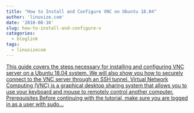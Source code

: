 ```yaml
---
title: "How to Install and Configure VNC on Ubuntu 18.04"
author: 'linuxize.com'
date: '2018-08-16'
slug: how-to-install-and-configure-v
categories:
  - bloglink
tags:
  - linuxizecom
---
```


[This guide covers the steps necessary for installing and configuring VNC server on a Ubuntu 18.04 system. We will also show you how to securely connect to the VNC server through an SSH tunnel. Virtual Network Computing (VNC) is a graphical desktop sharing system that allows you to use your keyboard and mouse to remotely control another computer. Prerequisites Before continuing with the tutorial, make sure you are logged in as a user with sudo...<click to read more>](https://linuxize.com/post/how-to-install-and-configure-vnc-on-ubuntu-18-04/)

